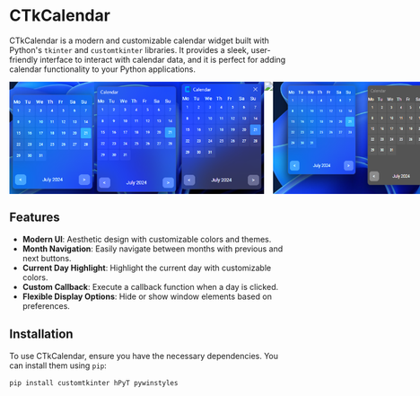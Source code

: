 # CTkCalendar

CTkCalendar is a modern and customizable calendar widget built with Python's `tkinter` and `customtkinter` libraries. It provides a sleek, user-friendly interface to interact with calendar data, and it is perfect for adding calendar functionality to your Python applications.

<div style="display: flex; justify-content: space-between;">
  <img src="https://github.com/MustafaHilmiYAVUZHAN/CTkCalender/blob/main/screenshots/all_hide_None.png?raw=true" alt="all_hide=None" width="30%" />
  <img src="https://github.com/MustafaHilmiYAVUZHAN/CTkCalender/blob/main/screenshots/all_hide_True.png?raw=true" alt="all_hide=True" width="30%" />
  <img src="https://github.com/MustafaHilmiYAVUZHAN/CTkCalender/blob/main/screenshots/all_hide_False.png?raw=true" alt="all_hide=False" width="30%" />

  <img src="https://capsule-render.vercel.app/api?type=rect&height=20&color=gradient"> 

  <img src="https://github.com/MustafaHilmiYAVUZHAN/CTkCalender/blob/main/screenshots/All.png?raw=true" alt="all_hide=False" width="91%" />
</div>

## Features

- **Modern UI**: Aesthetic design with customizable colors and themes.
- **Month Navigation**: Easily navigate between months with previous and next buttons.
- **Current Day Highlight**: Highlight the current day with customizable colors.
- **Custom Callback**: Execute a callback function when a day is clicked.
- **Flexible Display Options**: Hide or show window elements based on preferences.

## Installation

To use CTkCalendar, ensure you have the necessary dependencies. You can install them using `pip`:

```bash
pip install customtkinter hPyT pywinstyles
